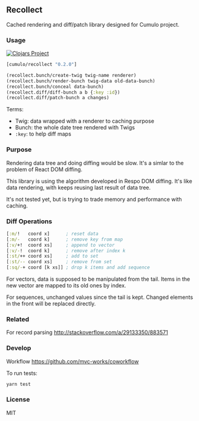 
Recollect
----

Cached rendering and diff/patch library designed for Cumulo project.

### Usage

[![Clojars Project](https://img.shields.io/clojars/v/cumulo/recollect.svg)](https://clojars.org/cumulo/recollect)

```clojure
[cumulo/recollect "0.2.0"]
```

```clojure
(recollect.bunch/create-twig twig-name renderer)
(recollect.bunch/render-bunch twig-data old-data-bunch)
(recollect.bunch/conceal data-bunch)
(recollect.diff/diff-bunch a b {:key :id})
(recollect.diff/patch-bunch a changes)
```

Terms:

* Twig: data wrapped with a renderer to caching purpose
* Bunch: the whole date tree rendered with Twigs
* `:key`: to help diff maps

### Purpose

Rendering data tree and doing diffing would be slow.
It's a simlar to the problem of React DOM diffing.

This library is using the algorithm developed in Respo DOM diffing.
It's like data rendering, with keeps reusing last result of data tree.

It's not tested yet, but is trying to trade memory and performance with caching.

### Diff Operations

```clojure
[:m/!   coord x]      ; reset data
[:m/-   coord k]      ; remove key from map
[:v/+!  coord xs]     ; append to vector
[:v/-!  coord k]      ; remove after index k
[:st/++ coord xs]     ; add to set
[:st/-- coord xs]     ; remove from set
[:sq/-+ coord [k xs]] ; drop k items and add sequence
```

For vectors, data is supposed to be manipulated from the tail.
Items in the new vector are mapped to its old ones by index.

For sequences, unchanged values since the tail is kept.
Changed elements in the front will be replaced directly.

### Related

For record parsing http://stackoverflow.com/a/29133350/883571

### Develop

Workflow https://github.com/mvc-works/coworkflow

To run tests:

```bash
yarn test
```

### License

MIT

